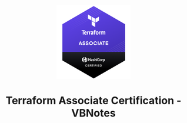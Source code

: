 <p align="center">
  <img alt="terraform logo" src="images/Terraform-Associate-Badge.png" width="200px" />
  <h1 align="center">Terraform Associate Certification - VBNotes </h1>
</p>
